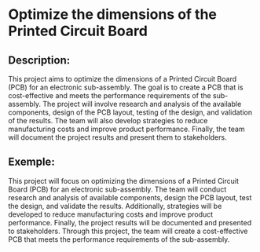 # Optimize the dimensions of the Printed Circuit Board

## Description:
This project aims to optimize the dimensions of a Printed Circuit Board (PCB) for an electronic sub-assembly. The goal is to create a PCB that is cost-effective and meets the performance requirements of the sub-assembly. The project will involve research and analysis of the available components, design of the PCB layout, testing of the design, and validation of the results. The team will also develop strategies to reduce manufacturing costs and improve product performance. Finally, the team will document the project results and present them to stakeholders.

## Exemple:
This project will focus on optimizing the dimensions of a Printed Circuit Board (PCB) for an electronic sub-assembly. The team will conduct research and analysis of available components, design the PCB layout, test the design, and validate the results. Additionally, strategies will be developed to reduce manufacturing costs and improve product performance. Finally, the project results will be documented and presented to stakeholders. Through this project, the team will create a cost-effective PCB that meets the performance requirements of the sub-assembly.
